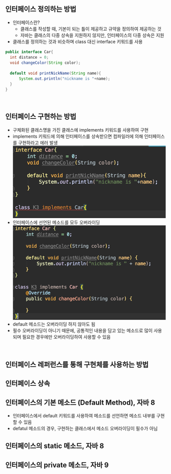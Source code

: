 ## 인터페이스 정의하는 방법
- 인터페이스란?
  - 클래스를 작성할 때, 기본이 되는 틀이 제공하고 규약을 정의하여 제공하는 것
  - 자바는 클래스의 다중 상속을 지원하지 않지만, 인터페이스의 다중 상속은 지원
- 클래스를 정의하는 것과 비슷하며 class 대신 interface 키워드를 사용
~~~java
public interface Car{
  int distance = 0;
  void changeColor(String color);
  
  default void printNickName(String name){
      System.out.println("nickname is "+name);
  }
}
~~~

</br>

## 인터페이스 구현하는 방법
- 구체화된 클래스명을 가진 클래스에 implements 키워드를 사용하여 구현
- implements 키워드에 의해 인터페이스를 상속받으면 컴파일러에 의해 인터페이스를 구현하라고 에러 발생
  ![interface-compile-error](./img/interface-compile-error.png)  
- 인터페이스에 선언된 메소드를 모두 오버라이딩
  ![interface-sample](./img/interface-sample.png)  
- default 메소드는 오버라이딩 하지 않아도 됨
- 필수 오버라이딩이 아니기 때문에, 공통적인 내용을 담고 있는 메소드로 많이 사용되며 필요한 경우에만 오버라이딩하여 사용할 수 있음

</br>

## 인터페이스 레퍼런스를 통해 구현체를 사용하는 방법

## 인터페이스 상속

## 인터페이스의 기본 메소드 (Default Method), 자바 8
- 인터페이스에서 default 키워드를 사용하여 메소드를 선언하면 메소드 내부를 구현할 수 있음
- defatul 메소드의 경우, 구현하는 클래스에서 메소드 오버라이딩이 필수가 아님

## 인터페이스의 static 메소드, 자바 8

## 인터페이스의 private 메소드, 자바 9
